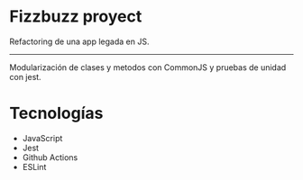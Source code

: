# Fizzbuzz proyect

Refactoring de una app legada en JS.
___
Modularización de clases y metodos con CommonJS y pruebas de unidad con jest.

# Tecnologías

* JavaScript
* Jest
* Github Actions
* ESLint

